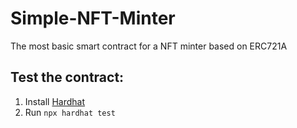 # Simple-NFT-Minter
The most basic smart contract for a NFT minter based on ERC721A

## Test the contract:
1. Install [Hardhat](https://hardhat.org/getting-started/)
2. Run `npx hardhat test`
